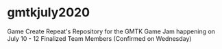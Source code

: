 # gmtkjuly2020
Game Create Repeat's Repository for the GMTK Game Jam happening on July 10 - 12
Finalized Team Members (Confirmed on Wednesday)
